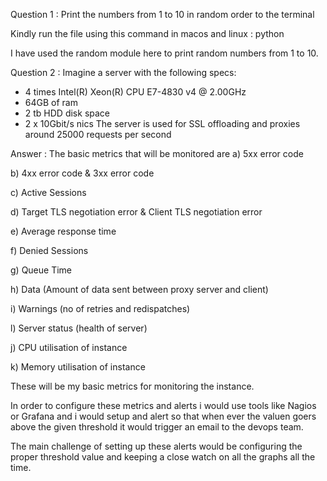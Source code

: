 Question 1 : Print the numbers from 1 to 10 in random order to the terminal 

Kindly run the file using this command in macos and linux :  python <filename>

I have used the random module here to print random numbers from 1 to 10.


Question 2 : Imagine a server with the following specs:
- 4 times Intel(R) Xeon(R) CPU E7-4830 v4 @ 2.00GHz
- 64GB of ram
- 2 tb HDD disk space
- 2 x 10Gbit/s nics
The server is used for SSL offloading and proxies around 25000 requests per second

Answer : The basic metrics that will be monitored are 
 a) 5xx error code 
 
 b) 4xx error code & 3xx error code
 
 c) Active Sessions
 
 d) Target TLS negotiation error & Client TLS negotiation error
 
 e) Average response time 
 
 f) Denied Sessions
 
 g) Queue Time
 
 h) Data (Amount of data sent between proxy server and client)
 
 i) Warnings (no of retries and redispatches)
 
 l) Server status (health of server)
 
 j) CPU utilisation of instance
 
 k) Memory utilisation of instance
 
 These will be my basic metrics for monitoring the instance.
 
 In order to configure these metrics and alerts i would use tools like Nagios or Grafana and i would setup and alert so that when ever the valuen goers above the given threshold it would trigger an email to the devops team.
 
 The main challenge of setting up these alerts would be configuring the proper threshold value and keeping a close watch on all the graphs all the time.
